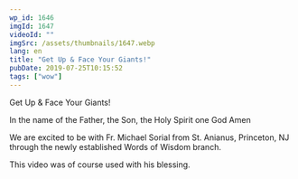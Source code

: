 ```yaml
---
wp_id: 1646
imgId: 1647
videoId: ""
imgSrc: /assets/thumbnails/1647.webp
lang: en
title: "Get Up & Face Your Giants!"
pubDate: 2019-07-25T10:15:52
tags: ["wow"]
---
```


<p>Get Up &amp; Face Your Giants!</p>
<p>In the name of the Father, the Son, the Holy Spirit one God Amen</p>
<p>We are excited to be with Fr. Michael Sorial from St. Anianus, Princeton, NJ through the newly established Words of Wisdom branch.</p>
<p>This video was of course used with his blessing.</p>
